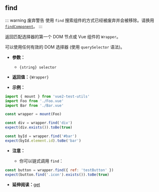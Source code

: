 ## find

::: warning 废弃警告
使用 `find` 搜索组件的方式已经被废弃并会被移除。请换用 [`findComponent`](./findComponent.md)。
:::

返回匹配选择器的第一个 DOM 节点或 Vue 组件的 `Wrapper`。

可以使用任何有效的 DOM 选择器 (使用 `querySelector` 语法)。

- **参数：**

  - `{string} selector`

- **返回值：**`{Wrapper}`

- **示例：**

```js
import { mount } from 'vue2-test-utils'
import Foo from './Foo.vue'
import Bar from './Bar.vue'

const wrapper = mount(Foo)

const div = wrapper.find('div')
expect(div.exists()).toBe(true)

const byId = wrapper.find('#bar')
expect(byId.element.id).toBe('bar')
```

- **注意：**

  - 你可以链式调用 `find`：

```js
const button = wrapper.find({ ref: 'testButton' })
expect(button.find('.icon').exists()).toBe(true)
```

- **延伸阅读：**[get](./get.md)
